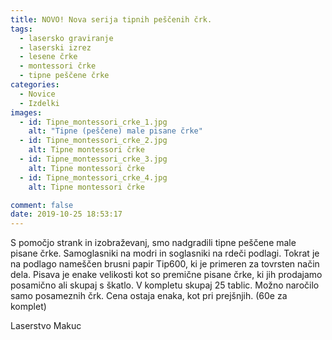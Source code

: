 ```yaml
---
title: NOVO! Nova serija tipnih peščenih črk.
tags:
  - lasersko graviranje
  - laserski izrez
  - lesene črke
  - montessori črke
  - tipne peščene črke
categories:
  - Novice
  - Izdelki
images:
  - id: Tipne_montessori_crke_1.jpg
    alt: "Tipne (peščene) male pisane črke"
  - id: Tipne_montessori_crke_2.jpg
    alt: Tipne montessori črke 
  - id: Tipne_montessori_crke_3.jpg
    alt: Tipne montessori črke  
  - id: Tipne_montessori_crke_4.jpg
    alt: Tipne montessori črke

comment: false
date: 2019-10-25 18:53:17
---
```

S pomočjo strank in izobraževanj, smo nadgradili tipne peščene male pisane črke. Samoglasniki na modri in soglasniki na rdeči podlagi.
Tokrat je na podlago nameščen brusni papir Tip600, ki je primeren za tovrsten način dela. Pisava je enake velikosti kot so premične pisane črke, ki jih prodajamo posamično ali skupaj s škatlo. 
V kompletu skupaj 25 tablic. Možno naročilo samo posameznih črk. Cena ostaja enaka, kot pri prejšnjih. (60e za komplet)

Laserstvo Makuc 
